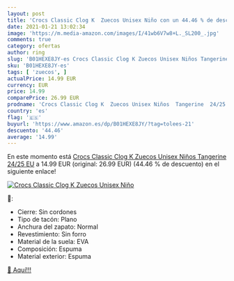 ```yaml
---
layout: post
title: 'Crocs Classic Clog K  Zuecos Unisex Niño con un 44.46 % de descuento'
date: 2021-01-21 13:02:34
image: 'https://m.media-amazon.com/images/I/41wb6V7w8+L._SL200_.jpg'
comments: true
category: ofertas
author: ring
slug: 'B01HEXE8JY-es Crocs Classic Clog K Zuecos Unisex Niños Tangerine 24/25 EU'
sku: 'B01HEXE8JY-es'
tags: [ 'zuecos', ]
actualPrice: 14.99 EUR
currency: EUR
price: 14.99
comparePrice: 26.99 EUR
prodname: 'Crocs Classic Clog K  Zuecos Unisex Niños  Tangerine  24/25 EU'
country: 'es'
flag: '🇪🇸'
buyurl: 'https://www.amazon.es/dp/B01HEXE8JY/?tag=tolees-21'
descuento: '44.46'
average: '14.99'
---
```


En este momento está [Crocs Classic Clog K  Zuecos Unisex Niños  Tangerine  24/25 EU](https://www.amazon.es/dp/B01HEXE8JY/?tag=tolees-21) a 14.99 EUR (original: 26.99 EUR) (44.46 %  de descuento) en el siguiente enlace!

[![Crocs Classic Clog K  Zuecos Unisex Niño](https://m.media-amazon.com/images/I/41wb6V7w8+L._SL200_.jpg)](https://www.amazon.es/dp/B01HEXE8JY/?tag=tolees-21)

🔎:

- Cierre: Sin cordones
- Tipo de tacón: Plano
- Anchura del zapato: Normal
- Revestimiento: Sin forro
- Material de la suela: EVA
- Composición: Espuma
- Material exterior: Espuma

[🛒 Aquí!!!](https://www.amazon.es/dp/B01HEXE8JY/?tag=tolees-21)
